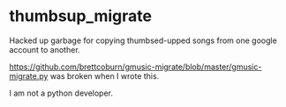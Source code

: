 # thumbsup_migrate
Hacked up garbage for copying thumbsed-upped songs from one google account to another.

https://github.com/brettcoburn/gmusic-migrate/blob/master/gmusic-migrate.py was broken when I wrote this.

I am not a python developer. 
